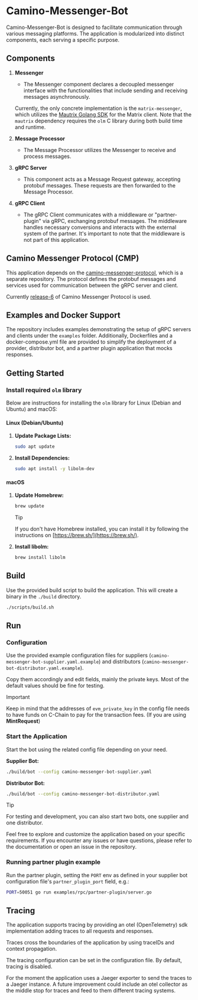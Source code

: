 # Camino-Messenger-Bot

Camino-Messenger-Bot is designed to facilitate communication through various messaging platforms. The application is modularized into distinct components, each serving a specific purpose.

## Components

1. **Messenger**

   - The Messenger component declares a decoupled messenger interface with the functionalities that include sending and receiving messages asynchronously.

   Currently, the only concrete implementation is the `matrix-messenger`, which utilizes the [Mautrix Golang SDK](https://github.com/mautrix/go) for the Matrix client. Note that the `mautrix` dependency requires the `olm` C library during both build time and runtime.

2. **Message Processor**

   - The Message Processor utilizes the Messenger to receive and process messages.

3. **gRPC Server**

   - This component acts as a Message Request gateway, accepting protobuf messages. These requests are then forwarded to the Message Processor.

4. **gRPC Client**
   - The gRPC Client communicates with a middleware or "partner-plugin" via gRPC, exchanging protobuf messages. The middleware handles necessary conversions and interacts with the external system of the partner. It's important to note that the middleware is not part of this application.

## Camino Messenger Protocol (CMP)

This application depends on the [camino-messenger-protocol](https://github.com/chain4travel/camino-messenger-protocol), which is a separate repository. The protocol defines the protobuf messages and services used for communication between the gRPC server and client.

Currently [release-6](https://github.com/chain4travel/camino-messenger-protocol/releases/tag/release-6) of Camino Messenger Protocol is used.

## Examples and Docker Support

The repository includes examples demonstrating the setup of gRPC servers and clients under the `examples` folder. Additionally, Dockerfiles and a docker-compose.yml file are provided to simplify the deployment of a provider, distributor bot, and a partner plugin application that mocks responses.

## Getting Started

### Install required `olm` library

Below are instructions for installing the `olm` library for Linux (Debian and Ubuntu) and macOS:

#### Linux (Debian/Ubuntu)

1. **Update Package Lists:**

   ```bash
   sudo apt update
   ```

2. **Install Dependencies:**
   ```bash
   sudo apt install -y libolm-dev
   ```

#### macOS

1. **Update Homebrew:**

   ```bash
   brew update
   ```

   > [!TIP]
   > If you don't have Homebrew installed, you can install it by following
   > the instructions on [https://brew.sh/](https://brew.sh/).

2. **Install libolm:**
   ```bash
   brew install libolm
   ```

## Build

Use the provided build script to build the application. This will create a binary in the `./build` directory.

```bash
./scripts/build.sh
```

## Run

### Configuration

Use the provided example configuration files for suppliers
(`camino-messenger-bot-supplier.yaml.example`) and distributors
(`camino-messenger-bot-distributor.yaml.example`).

Copy them accordingly and edit fields, mainly the private keys. Most of the default
values should be fine for testing.

> [!IMPORTANT]
> Keep in mind that the addresses of `evm_private_key` in the config file needs to
> have funds on C-Chain to pay for the transaction fees. (If you are using **MintRequest**)

### Start the Application

Start the bot using the related config file depending on your need.

**Supplier Bot:**

```bash
./build/bot --config camino-messenger-bot-supplier.yaml
```

**Distributor Bot:**

```bash
./build/bot --config camino-messenger-bot-distributor.yaml
```

> [!TIP]
> For testing and development, you can also start two bots, one supplier and one distributor.

Feel free to explore and customize the application based on your specific requirements. If you encounter any issues or have questions, please refer to the documentation or open an issue in the repository.

### Running partner plugin example

Run the partner plugin, setting the `PORT` env as defined in your supplier bot
configuration file's `partner_plugin_port` field, e.g.:

```bash
PORT=50051 go run examples/rpc/partner-plugin/server.go
```

## Tracing

The application supports tracing by providing an otel (OpenTelemetry) sdk
implementation adding traces to all requests and responses.

Traces cross the boundaries of the application by using traceIDs and context propagation.

The tracing configuration can be set in the configuration file. By default, tracing
is disabled.

For the moment the application uses a Jaeger exporter to send the traces to a Jaeger
instance. A future improvement could include an otel collector as the middle stop
for traces and feed to them different tracing systems.
